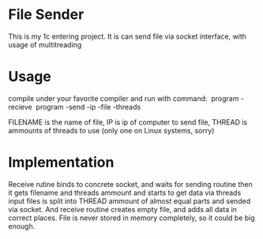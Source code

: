 # File Sender
This is my 1c entering project. It is can send file via socket interface, with usage of multitreading

# Usage
compile under your favorite compiler and run with command:
​ program -recieve
​ program -send -ip <IP> -file <FILENAME> -threads <THREAD>

FILENAME is the name of file,
IP is ip of computer to send file,
THREAD is ammounts of threads to use (only one on Linux systems, sorry)

# Implementation
Receive rutine binds to concrete socket, and waits for sending routine
then it gets filename and threads ammount and starts to get data via threads
input files is split into THREAD ammount of almost equal parts and sended via socket.
And receive routine creates empty file, and adds all data in correct places.
File is never stored in memory completely, so it could be big enough.
